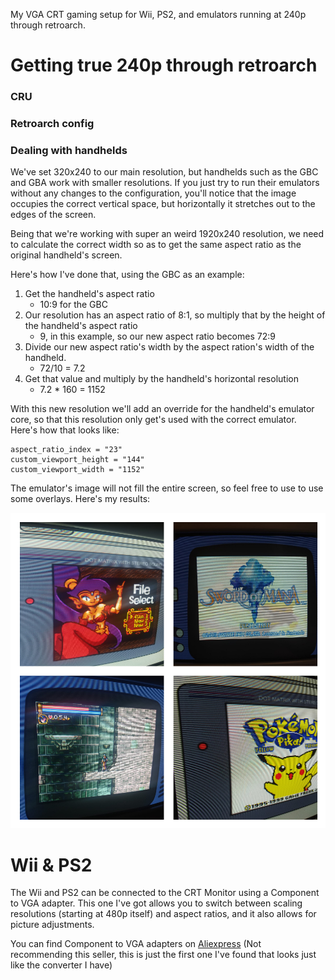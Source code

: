 My VGA CRT gaming setup for Wii, PS2, and emulators running at 240p through retroarch.

# Getting true 240p through retroarch

### CRU

### Retroarch config

### Dealing with handhelds
We've set  320x240 to our main resolution, but handhelds such as the GBC and GBA work with smaller resolutions. If you just try to run their emulators without any changes to the configuration, you'll notice that the image occupies the correct vertical space, but horizontally it stretches out to the edges of the screen.

Being that we're working with super an weird 1920x240 resolution, we need to calculate the correct width so as to get the same aspect ratio as the original handheld's screen.

Here's how I've done that, using the GBC as an example:

1. Get the handheld's aspect ratio
    * 10:9 for the GBC
2. Our resolution has an aspect ratio of 8:1, so multiply that by the height of the handheld's aspect ratio
    * 9, in this example, so our new aspect ratio becomes 72:9
3. Divide our new aspect ratio's width by the aspect ration's width of the handheld.
    * 72/10 = 7.2
4. Get that value and multiply by the handheld's horizontal resolution
    * 7.2 * 160 = 1152

With this new resolution we'll add an override for the handheld's emulator core, so that this resolution only get's used with the correct emulator. Here's how that looks like:

```
aspect_ratio_index = "23"
custom_viewport_height = "144"
custom_viewport_width = "1152"
```

The emulator's image will not fill the entire screen, so feel free to use to use some overlays. Here's my results:

![handhelds](images/handhelds.jpg)


# Wii & PS2
The Wii and PS2 can be connected to the CRT Monitor using a Component to VGA adapter. This one I've got allows you to switch between scaling resolutions (starting at 480p itself) and aspect ratios, and it also allows for picture adjustments.

You can find Component to VGA adapters on [Aliexpress](https://pt.aliexpress.com/item/1005002393774648.html?spm=a2g0o.detail.1000060.1.cc6a72a4Lg4Y9k&gps-id=pcDetailBottomMoreThisSeller&scm=1007.13339.291025.0&scm_id=1007.13339.291025.0&scm-url=1007.13339.291025.0&pvid=8be36fc2-dae1-4634-a140-6ffe1f39f0dd&_t=gps-id%3ApcDetailBottomMoreThisSeller%2Cscm-url%3A1007.13339.291025.0%2Cpvid%3A8be36fc2-dae1-4634-a140-6ffe1f39f0dd%2Ctpp_buckets%3A668%232846%238116%232002&pdp_ext_f=%7B%22sku_id%22%3A%2212000020523449551%22%2C%22sceneId%22%3A%223339%22%7D&pdp_npi=2%40dis%21BRL%21430.93%21258.55%21%21%21%21%21%402101f6b116747343014295494ed6a9%2112000020523449551%21rec&gatewayAdapt=glo2bra) (Not recommending this seller, this is just the first one I've found that looks just like the converter I have)
